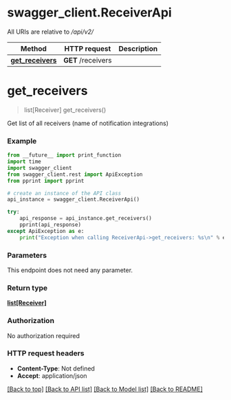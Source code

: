 # swagger_client.ReceiverApi

All URIs are relative to */api/v2/*

Method | HTTP request | Description
------------- | ------------- | -------------
[**get_receivers**](ReceiverApi.md#get_receivers) | **GET** /receivers | 

# **get_receivers**
> list[Receiver] get_receivers()



Get list of all receivers (name of notification integrations)

### Example
```python
from __future__ import print_function
import time
import swagger_client
from swagger_client.rest import ApiException
from pprint import pprint

# create an instance of the API class
api_instance = swagger_client.ReceiverApi()

try:
    api_response = api_instance.get_receivers()
    pprint(api_response)
except ApiException as e:
    print("Exception when calling ReceiverApi->get_receivers: %s\n" % e)
```

### Parameters
This endpoint does not need any parameter.

### Return type

[**list[Receiver]**](Receiver.md)

### Authorization

No authorization required

### HTTP request headers

 - **Content-Type**: Not defined
 - **Accept**: application/json

[[Back to top]](#) [[Back to API list]](../README.md#documentation-for-api-endpoints) [[Back to Model list]](../README.md#documentation-for-models) [[Back to README]](../README.md)

